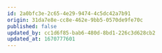 ```yaml
---
id: 2a0bfc3e-2c65-4e29-9474-4c5dc42a7b91
origin: 31da7e8e-cc8e-462e-9bb5-0570de9fe70c
published: false
updated_by: cc1d6f85-bab6-480d-8bd1-226c3d628cb2
updated_at: 1670777601
---
```

